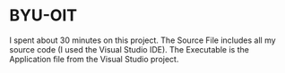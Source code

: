 # BYU-OIT

I spent about 30 minutes on this project. The Source File includes all my source code (I used the Visual Studio IDE). The Executable is the Application file from the Visual Studio project.

